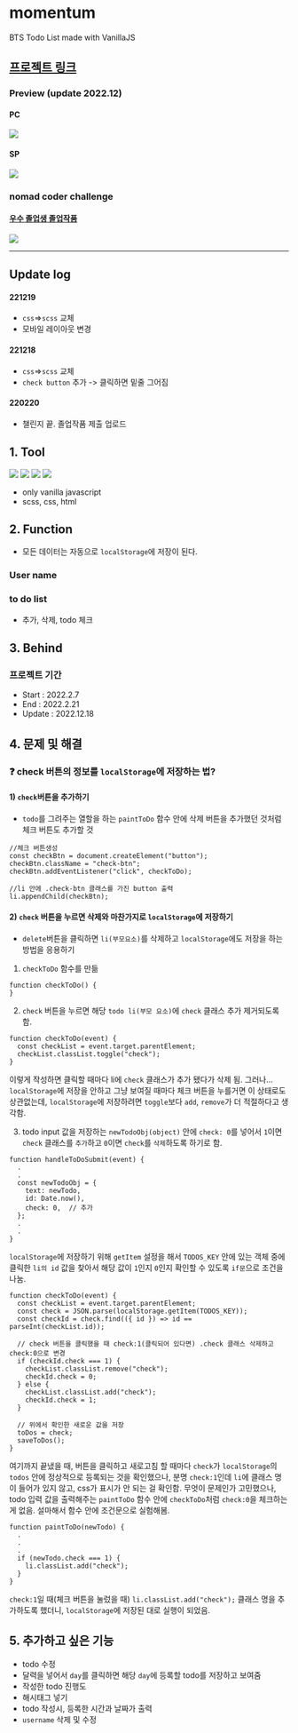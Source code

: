 # momentum

BTS Todo List made with VanillaJS

## <a href="https://leesaewa.github.io/momentum/">프로젝트 링크</a>

### Preview (update 2022.12)

#### PC

<img src="https://user-images.githubusercontent.com/97646713/209441059-366cad47-2cb8-44e3-8453-abe02ff6ac1c.jpg">

#### SP

<img src="https://user-images.githubusercontent.com/97646713/209439731-59be69e1-f254-47a3-ab1f-023c69659df8.JPG">

### nomad coder challenge

#### <a href="https://nomadcoders.co/community/thread/3057">우수 졸업생 졸업작품</a>

<img src="https://user-images.githubusercontent.com/97646713/209440051-6f86ef6b-1646-4bdb-8a91-04dbecd9ec09.jpg">

---

## Update log

#### 221219

- `css`=>`scss` 교체
- 모바일 레이아웃 변경

#### 221218

- `css`=>`scss` 교체
- `check button` 추가 -> 클릭하면 밑줄 그어짐

#### 220220

- 챌린지 끝. 졸업작품 제출 업로드

## 1. Tool

<img src="https://img.shields.io/badge/HTML5-E34F26?style=flat-square&logo=HTML5&logoColor=white"/>
<img src="https://img.shields.io/badge/CSS3-1572B6?style=flat-square&logo=CSS3&logoColor=white"/>
<img src="https://img.shields.io/badge/Sass-CC6699?style=flat-square&logo=Sass&logoColor=white"/>
<img src="https://img.shields.io/badge/JavaScript-F7DF1E?style=flat-square&logo=JavaScript&logoColor=black"/>

- only vanilla javascript
- scss, css, html

## 2. Function

- 모든 데이터는 자동으로 `localStorage`에 저장이 된다.

### User name

### to do list

- 추가, 삭제, todo 체크

## 3. Behind

### 프로젝트 기간

- Start : 2022.2.7
- End : 2022.2.21
- Update : 2022.12.18

## 4. 문제 및 해결

### :question: check 버튼의 정보를 `localStorage`에 저장하는 법?

#### 1) `check`버튼을 추가하기

- `todo`를 그려주는 열할을 하는 `paintToDo` 함수 안에 삭제 버튼을 추가했던 것처럼 체크 버튼도 추가할 것

```
//체크 버튼생성
const checkBtn = document.createElement("button");
checkBtn.className = "check-btn";
checkBtn.addEventListener("click", checkToDo);

//li 안에 .check-btn 클래스를 가진 button 출력
li.appendChild(checkBtn);
```

#### 2) `check` 버튼을 누르면 삭제와 마찬가지로 `localStorage`에 저장하기

- `delete`버튼을 클릭하면 `li(부모요소)`를 삭제하고 `localStorage`에도 저장을 하는 방법을 응용하기

1. `checkToDo` 함수를 만듦

```
function checkToDo() {
}
```

2. `check` 버튼을 누르면 해당 `todo li(부모 요소)`에 `check` 클래스 추가 제거되도록 함.

```
function checkToDo(event) {
  const checkList = event.target.parentElement;
  checkList.classList.toggle("check");
}
```

이렇게 작성하면 클릭할 때마다 li에 `check` 클래스가 추가 됐다가 삭제 됨.
그러나... `localStorage`에 저장을 안하고 그냥 보여질 때마다 체크 버튼을 누를거면 이 상태로도 상관없는데, `localStorage`에 저장하려면 `toggle`보다 `add`, `remove`가 더 적절하다고 생각함.

3. todo input 값을 저장하는 `newTodoObj(object)` 안에 `check: 0`를 넣어서 `1`이면 `check` 클래스를 `추가`하고 `0`이면 `check`를 `삭제`하도록 하기로 함.

```
function handleToDoSubmit(event) {
  .
  .
  const newTodoObj = {
    text: newTodo,
    id: Date.now(),
    check: 0,  // 추가
  };
  .
  .
}
```

`localStorage`에 저장하기 위해 `getItem` 설정을 해서 `TODOS_KEY` 안에 있는 객체 중에 클릭한 `li의 id` 값을 찾아서 해당 값이 `1`인지 `0`인지 확인할 수 있도록 `if문`으로 조건을 나눔.

```
function checkToDo(event) {
  const checkList = event.target.parentElement;
  const check = JSON.parse(localStorage.getItem(TODOS_KEY));
  const checkId = check.find(({ id }) => id == parseInt(checkList.id));

  // check 버튼을 클릭했을 때 check:1(클릭되어 있다면) .check 클래스 삭제하고 check:0으로 변경
  if (checkId.check === 1) {
    checkList.classList.remove("check");
    checkId.check = 0;
  } else {
    checkList.classList.add("check");
    checkId.check = 1;
  }

  // 위에서 확인한 새로운 값을 저장
  toDos = check;
  saveToDos();
}
```

여기까지 끝냈을 때, 버튼을 클릭하고 새로고침 할 때마다 `check`가 `localStorage`의 `todos` 안에 정상적으로 등록되는 것을 확인했으나, 분명 `check:1`인데 `li`에 클래스 명이 들어가 있지 않고, css가 표시가 안 되는 걸 확인함.
무엇이 문제인가 고민했으나, todo 입력 값을 출력해주는 `paintToDo` 함수 안에 `checkToDo`처럼 `check:0`을 체크하는 게 없음. 설마해서 함수 안에 조건문으로 실험해봄.

```
function paintToDo(newTodo) {
  .
  .
  .
  if (newTodo.check === 1) {
    li.classList.add("check");
  }
}
```

`check:1`일 때(체크 버튼을 눌렀을 때) `li.classList.add("check");` 클래스 명을 추가하도록 했더니, `localStorage`에 저장된 대로 실행이 되었음.

## 5. 추가하고 싶은 기능

- todo 수정
- 달력을 넣어서 `day`를 클릭하면 해당 `day`에 등록할 todo를 저장하고 보여줌
- 작성한 todo 진행도
- 해시태그 넣기
- todo 작성시, 등록한 시간과 날짜가 출력
- `username` 삭제 및 수정
